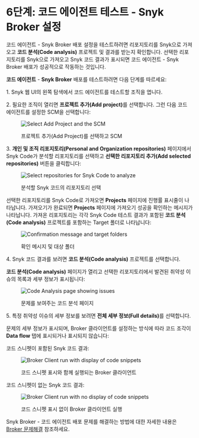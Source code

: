 # 6단계: 코드 에이전트 테스트 - Snyk Broker 설정

코드 에이전트 - Snyk Broker 배포 설정을 테스트하려면 리포지토리를 Snyk으로 가져오고 **코드 분석(Code analysis)** 프로젝트 및 결과를 받는지 확인합니다. 선택한 리포지토리를 Snyk으로 가져오고 Snyk 코드 결과가 표시되면 코드 에이전트 - Snyk Broker 배포가 성공적으로 작동하는 것입니다.

**코드 에이전트** - **Snyk Broker** 배포를 테스트하려면 다음 단계를 따르세요:

1\. Snyk 웹 UI의 왼쪽 탐색에서 코드 에이전트를 테스트할 조직을 엽니다.

2\. 필요한 조직이 열리면 **프로젝트 추가(Add project)**&#xB97C; 선택합니다. 그런 다음 코드 에이전트를 설정한 SCM을 선택합니다:

<figure><img src="../../../../.gitbook/assets/Code Agent - Test - Selecting SCM for import.png" alt="Select Add Project and the SCM"><figcaption><p>프로젝트 추가(Add Project)를 선택하고 SCM</p></figcaption></figure>

3\. **개인 및 조직 리포지토리(Personal and Organization repositories)** 페이지에서 Snyk Code가 분석할 리포지토리를 선택하고 **선택한 리포지토리 추가(Add selected repositories)** 버튼을 클릭합니다:

<figure><img src="../../../../.gitbook/assets/Code Agent - Test - Selecting repos for import.png" alt="Select repositories for Snyk Code to analyze"><figcaption><p>분석할 Snyk 코드의 리포지토리 선택</p></figcaption></figure>

선택한 리포지토리를 Snyk Code로 가져오면 **Projects** 페이지에 진행률 표시줄이 나타납니다. 가져오기가 완료되면 **Projects** 페이지에 가져오기 성공을 확인하는 메시지가 나타납니다. 가져온 리포지토리는 각각 Snyk Code 테스트 결과가 포함된 **코드 분석(Code analysis)** 프로젝트를 포함하는 Target 폴더로 나타납니다:

<figure><img src="../../../../.gitbook/assets/Code Agent - Test - Code Analysis Project.png" alt="Confirmation message and target folders"><figcaption><p>확인 메시지 및 대상 폴더</p></figcaption></figure>

4\. Snyk 코드 결과를 보려면 **코드 분석(Code analysis)** 프로젝트를 선택합니다.

**코드 분석(Code analysis)** 페이지가 열리고 선택한 리포지토리에서 발견된 취약성 이슈의 목록과 세부 정보가 표시됩니다:

<figure><img src="../../../../.gitbook/assets/Code Agent - Test - Code Analysis page.png" alt="Code Analysis page showing issues"><figcaption><p>문제를 보여주는 코드 분석 페이지</p></figcaption></figure>

5\. 특정 취약성 이슈의 세부 정보를 보려면 **전체 세부 정보(Full details)**&#xB97C; 선택합니다.

문제의 세부 정보가 표시되며, Broker 클라이언트를 설정하는 방식에 따라 코드 조각이 **Data flow** 탭에 표시되거나 표시되지 않습니다:

코드 스니펫이 포함된 Snyk 코드 결과:

<figure><img src="../../../../.gitbook/assets/Broker - Results - with code snippets (1) (1) (1) (1) (1) (1) (1) (1) (1) (1) (1) (1) (1) (1) (1) (1) (1) (1) (1) (1) (1) (1) (1) (1) (1) (1) (1) (1) (1) (2).png" alt="Broker Client run with display of code snippets"><figcaption><p>코드 스니펫 표시와 함께 실행되는 Broker 클라이언트</p></figcaption></figure>

코드 스니펫이 없는 Snyk 코드 결과:

<figure><img src="../../../../.gitbook/assets/Broker - Results - without code snippets (1) (1) (1) (1) (1) (1) (1) (1) (1) (1) (1) (1) (1) (1) (1) (1) (1) (1) (1) (1) (1) (1) (1) (1) (1) (1) (1) (1) (1) (1) (1) (1) (1) (1) (1) (1) (4) (1).png" alt="Broker Client run with no display of code snippets"><figcaption><p>코드 스니펫 표시 없이 Broker 클라이언트 실행</p></figcaption></figure>

Snyk Broker - 코드 에이전트 배포 문제를 해결하는 방법에 대한 자세한 내용은 [Broker 문제해결](../../troubleshooting-broker.md) 참조하세요.
